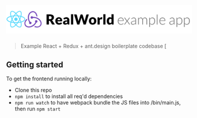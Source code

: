 # ![React + Redux Example App](project-logo.png)

> Example React + Redux + ant.design boilerplate codebase [
## Getting started

To get the frontend running locally:

- Clone this repo
- `npm install` to install all req'd dependencies
- `npm run watch` to have webpack bundle the JS files into /bin/main.js, then run `npm start`

